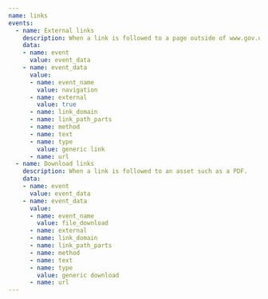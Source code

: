 ```yaml
---
name: links
events:
  - name: External links
    description: When a link is followed to a page outside of www.gov.uk.
    data:
    - name: event
      value: event_data
    - name: event_data
      value:
      - name: event_name
        value: navigation
      - name: external
        value: true
      - name: link_domain
      - name: link_path_parts
      - name: method
      - name: text
      - name: type
        value: generic link
      - name: url
  - name: Download links
    description: When a link is followed to an asset such as a PDF.
    data:
    - name: event
      value: event_data
    - name: event_data
      value:
      - name: event_name
        value: file_download
      - name: external
      - name: link_domain
      - name: link_path_parts
      - name: method
      - name: text
      - name: type
        value: generic download
      - name: url
---
```

